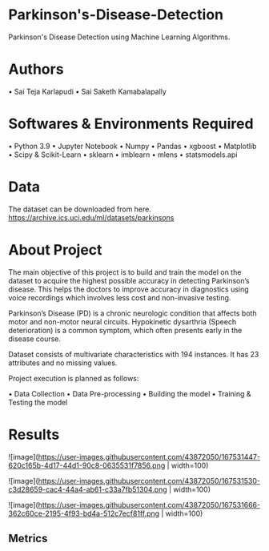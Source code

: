 # Parkinson's-Disease-Detection

Parkinson's Disease Detection using Machine Learning Algorithms.

# Authors
•	Sai Teja Karlapudi
•	Sai Saketh Kamabalapally

# Softwares & Environments Required
•	Python 3.9
•	Jupyter Notebook
•	Numpy
•	Pandas
•	xgboost
•	Matplotlib
•	Scipy & Scikit-Learn
•	sklearn
•	imblearn
• mlens
• statsmodels.api

# Data
The dataset can be downloaded from here.
https://archive.ics.uci.edu/ml/datasets/parkinsons

# About Project
The main objective of this project is to build and train the model on the dataset to acquire the highest possible accuracy in detecting Parkinson’s disease. This helps the doctors to improve accuracy in diagnostics using voice recordings which involves less cost and non-invasive testing.

Parkinson’s Disease (PD) is a chronic neurologic condition that affects both motor and non-motor neural circuits. Hypokinetic dysarthria (Speech deterioration) is a common symptom, which often presents early in the disease course.

Dataset consists of multivariate characteristics with 194 instances. It has 23 attributes and no missing values.

Project execution is planned as follows:

• Data Collection
• Data Pre-processing
• Building the model
• Training & Testing the model

# Results

![image](https://user-images.githubusercontent.com/43872050/167531447-620c165b-4d17-44d1-90c8-0635531f7856.png | width=100)

![image](https://user-images.githubusercontent.com/43872050/167531530-c3d28659-cac4-44a4-ab61-c33a7fb51304.png | width=100)

![image](https://user-images.githubusercontent.com/43872050/167531666-362c60ce-2195-4f93-bd4a-512c7ecf81ff.png | width=100)


## Metrics



